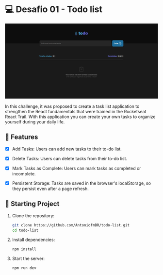 # 💻 Desafio 01 - Todo list

![Project_Wallpaper](./src/assets/wallpaper.png)

In this challenge, it was proposed to create a task list application to strengthen the React fundamentals that were trained in the Rocketseat React Trail. With this application you can create your own tasks to organize yourself during your daily life.

## 🚀 Features

- [x] Add Tasks: Users can add new tasks to their to-do list.

- [x] Delete Tasks: Users can delete tasks from their to-do list.

- [x] Mark Tasks as Complete: Users can mark tasks as completed or incomplete.

- [x] Persistent Storage: Tasks are saved in the browser's localStorage, so they persist even after a page refresh.


## 📲 Starting Project

1. Clone the repository:

   ```bash
   git clone https://github.com/AntoniofmBR/todo-list.git
   cd todo-list

2. Install dependencies:

    ```bash
    npm install

3. Start the server:

    ```bash
    npm run dev